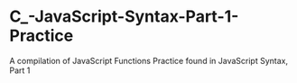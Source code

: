 # C_-JavaScript-Syntax-Part-1-Practice
A compilation of JavaScript Functions Practice found  in JavaScript Syntax, Part 1
